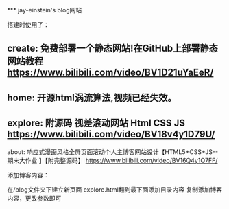 *** jay-einstein's blog网站

搭建时使用了：

  create: 免费部署一个静态网站!在GitHub上部署静态网站教程
  https://www.bilibili.com/video/BV1D21uYaEeR/
  --
  home: 开源html涡流算法,视频已经失效。
  --
  explore: 附源码 视差滚动网站 Html CSS JS
  https://www.bilibili.com/video/BV18v4y1D79U/
  --
  about: 响应式漫画风格全屏页面滚动个人主博客网站设计【HTML5+CSS+JS--期末大作业 】【附完整源码】
  https://www.bilibili.com/video/BV16Q4y1Q7FF/


添加博客内容：

  在/blog文件夹下建立新页面
  explore.html翻到最下面添加目录内容
  复制添加博客内容，更改参数即可
